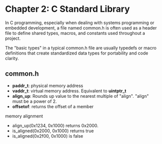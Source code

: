 # Chapter 2: C Standard Library
In C programming, especially when dealing with systems programming or embedded development, a file named common.h is often used as a header file to define shared types, macros, and constants used throughout a project.

The "basic types" in a typical common.h file are usually typedefs or macro definitions that create standardized data types for portability and code clarity.

## common.h
- **paddr_t**: physical memory address 
- **vaddr_t**: virtual memory address. Equivalent to **uintptr_t**
- **align_up**: Rounds up value to the nearest multiple of "align". "align" must be a power of 2.
- **offsetof**: returns the offset of a member

memory alignment 
- align_up(0x1234, 0x1000) returns 0x2000.
- is_aligned(0x2000, 0x1000) returns true
- is_aligned(0x2f00, 0x1000) is false


